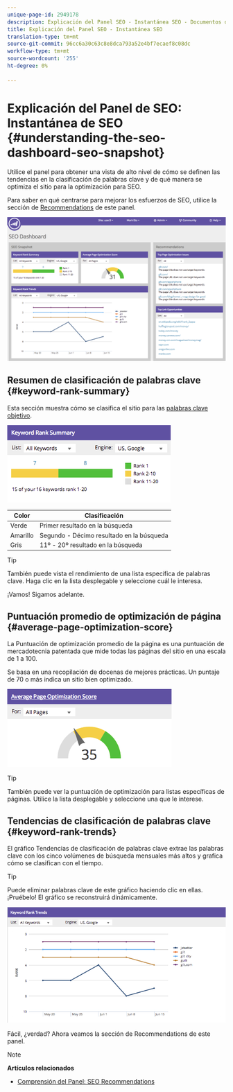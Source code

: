 ```yaml
---
unique-page-id: 2949178
description: Explicación del Panel SEO - Instantánea SEO - Documentos de marketing - Documentación del producto
title: Explicación del Panel SEO - Instantánea SEO
translation-type: tm+mt
source-git-commit: 96cc6a30c63c8e8dca793a52e4bf7ecaef8c08dc
workflow-type: tm+mt
source-wordcount: '255'
ht-degree: 0%

---
```



# Explicación del Panel de SEO: Instantánea de SEO {#understanding-the-seo-dashboard-seo-snapshot}

Utilice el panel para obtener una vista de alto nivel de cómo se definen las tendencias en la clasificación de palabras clave y de qué manera se optimiza el sitio para la optimización para SEO.

Para saber en qué centrarse para mejorar los esfuerzos de SEO, utilice la sección de [Recommendations](understanding-the-seo-dashboard-seo-recommendations.md) de este panel.

![](assets/image2014-9-17-21-3a32-3a22.png)

## Resumen de clasificación de palabras clave {#keyword-rank-summary}

Esta sección muestra cómo se clasifica el sitio para las [palabras clave objetivo](../../../../product-docs/additional-apps/seo/keywords/seo-add-keywords.md).

![](assets/image2014-9-17-21-3a34-3a5.png)

| Color | Clasificación |
|---|---|
| Verde | Primer resultado en la búsqueda |
| Amarillo | Segundo - Décimo resultado en la búsqueda |
| Gris | 11º - 20º resultado en la búsqueda |

>[!TIP]
>
>También puede vista el rendimiento de una lista [](../../../../product-docs/additional-apps/seo/keywords/seo-add-remove-keywords-from-a-list.md) específica de palabras clave. Haga clic en la lista desplegable y seleccione cuál le interesa.

¡Vamos! Sigamos adelante.

## Puntuación promedio de optimización de página {#average-page-optimization-score}

La Puntuación de optimización promedio de la página es una puntuación de mercadotecnia patentada que mide todas las páginas del sitio en una escala de 1 a 100.

Se basa en una recopilación de docenas de mejores prácticas. Un puntaje de 70 o más indica un sitio bien optimizado.

![](assets/image2014-9-17-21-3a35-3a55.png)

>[!TIP]
>
>También puede ver la puntuación de optimización para listas específicas de páginas. Utilice la lista desplegable y seleccione una que le interese.

## Tendencias de clasificación de palabras clave {#keyword-rank-trends}

El gráfico Tendencias de clasificación de palabras clave extrae las palabras clave con los cinco volúmenes de búsqueda mensuales más altos y grafica cómo se clasifican con el tiempo.

>[!TIP]
>
>Puede eliminar palabras clave de este gráfico haciendo clic en ellas. ¡Pruébelo! El gráfico se reconstruirá dinámicamente.

![](assets/image2014-9-17-21-3a37-3a1.png)

Fácil, ¿verdad? Ahora veamos la sección de Recommendations de este panel.

>[!NOTE]
>
>**Artículos relacionados**
>
>* [Comprensión del Panel: SEO Recommendations](understanding-the-seo-dashboard-seo-recommendations.md)

>



